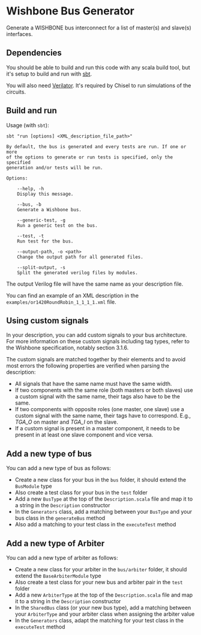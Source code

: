# Wishbone Bus Generator

Generate a WISHBONE bus interconnect for a list of master(s) and slave(s) interfaces.

## Dependencies

You should be able to build and run this code with any scala build tool, but it's setup to build and run with [sbt](https://www.scala-sbt.org/download/).  

You will also need [Verilator](https://www.chisel-lang.org/docs/installation#verilator). It's required by Chisel to run simulations of the circuits.

## Build and run


Usage (with `sbt`):

``` 
sbt "run [options] <XML_description_file_path>"
    
By default, the bus is generated and every tests are run. If one or more 
of the options to generate or run tests is specified, only the specified 
generation and/or tests will be run. 

Options:

    --help, -h 
    Display this message.

    --bus, -b 
    Generate a Wishbone bus.

    --generic-test, -g
    Run a generic test on the bus.

    --test, -t
    Run test for the bus.

    --output-path, -o <path>
    Change the output path for all generated files.
    
    --split-output, -s
    Split the generated verilog files by modules.
```

The output Verilog file will have the same name as your description file.

You can find an example of an XML description in the `examples/or1420RoundRobin_1_1_1_1.xml` file.

## Using custom signals

In your description, you can add custom signals to your bus architecture. For more information on these custom signals including tag types, refer to the Wishbone specification, notably section 3.1.6.

The custom signals are matched together by their <name> elements and to avoid most errors the following properties are verified when parsing the description: 

- All signals that have the same name must have the same width.
- If two components with the same role (both masters or both slaves) use a custom signal with the same name, their tags also have to be the same.
- If two components with opposite roles (one master, one slave) use a custom signal with the same name, their tags have to correspond. E.g., *TGA_O* on master and *TGA_I* on the slave.
- If a custom signal is present in a master component, it needs to be present in at least one slave component and vice versa.

## Add a new type of bus

You can add a new type of bus as follows:

 - Create a new class for your bus in the `bus` folder, it should extend the `BusModule` type
 - Also create a test class for your bus in the `test` folder
 - Add a new `BusType` at the top of the `Description.scala` file and map it to a string in the `Description` constructor
 - In the `Generators` class, add a matching between your `BusType` and your bus class in the `generateBus` method
 - Also add a matching to your test class in the `executeTest` method

## Add a new type of Arbiter

You can add a new type of arbiter as follows:

 - Create a new class for your arbiter in the `bus/arbiter` folder, it should extend the `BaseArbiterModule` type
 - Also create a test class for your new bus and arbiter pair in the `test` folder
 - Add a new `ArbiterType` at the top of the `Description.scala` file and map it to a string in the `Description` constructor
 - In the `SharedBus` class (or your new bus type), add a matching between your `ArbiterType` and your arbiter class when assigning the arbiter value
 - In the `Generators` class, adapt the matching for your test class in the `executeTest` method
